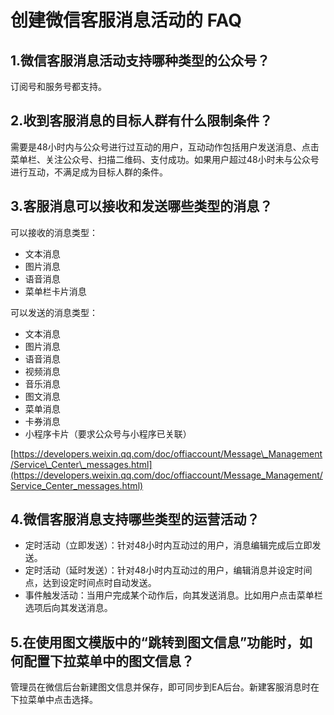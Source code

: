 # 创建微信客服消息活动的 FAQ

## 1.微信客服消息活动支持哪种类型的公众号？

订阅号和服务号都支持。

## 2.收到客服消息的目标人群有什么限制条件？

需要是48小时内与公众号进行过互动的用户，互动动作包括用户发送消息、点击菜单栏、关注公众号、扫描二维码、支付成功。如果用户超过48小时未与公众号进行互动，不满足成为目标人群的条件。

## 3.客服消息可以接收和发送哪些类型的消息？

可以接收的消息类型：

* 文本消息
* 图片消息
* 语音消息
* 菜单栏卡片消息

可以发送的消息类型：

* 文本消息
* 图片消息
* 语音消息
* 视频消息
* 音乐消息
* 图文消息
* 菜单消息
* 卡券消息
* 小程序卡片（要求公众号与小程序已关联）

[https://developers.weixin.qq.com/doc/offiaccount/Message\_Management/Service\_Center\_messages.html](https://developers.weixin.qq.com/doc/offiaccount/Message_Management/Service_Center_messages.html)

## 4.微信客服消息支持哪些类型的运营活动？

* 定时活动（立即发送）：针对48小时内互动过的用户，消息编辑完成后立即发送。
* 定时活动（延时发送）：针对48小时内互动过的用户，编辑消息并设定时间点，达到设定时间点时自动发送。
* 事件触发活动：当用户完成某个动作后，向其发送消息。比如用户点击菜单栏选项后向其发送消息。

## 5.在使用图文模版中的“跳转到图文信息”功能时，如何配置下拉菜单中的图文信息？

管理员在微信后台新建图文信息并保存，即可同步到EA后台。新建客服消息时在下拉菜单中点击选择。



